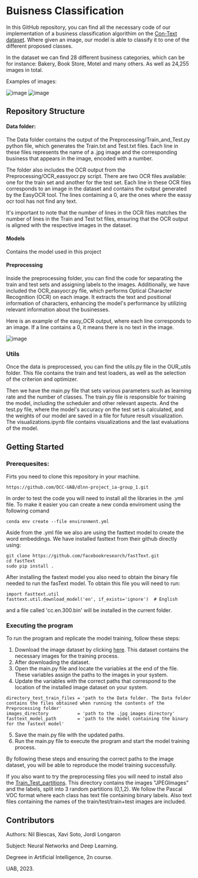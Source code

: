 # Buisness Classification

In this GitHub repository, you can find all the necessary code of our implementation of a business classification algorithim on the [Con-Text dataset](https://staff.fnwi.uva.nl/s.karaoglu/datasetWeb/Dataset.html). Where given an image, our model is able to classify it to one of the different proposed classes.

In the dataset we can find 28 different business categories, which can be for instance: Bakery, Book Store, Motel and many others. As well as 24,255 images in total. 

Examples of images:

![image](https://github.com/DCC-UAB/dlnn-project_ia-group_1/assets/98542048/02d10d5f-dd18-4266-9641-ef07be7d3154)
![image](https://github.com/DCC-UAB/dlnn-project_ia-group_1/assets/98542048/73d9639e-8c40-4703-9d49-7756e8c2d5be)


## Repository Structure

#### Data folder:

The Data folder contains the output of the Preprocessing/Train_and_Test.py python file, which generates the Train.txt and Test.txt files. Each line in these files represents the name of a .jpg image and the corresponding business that appears in the image, encoded with a number.

The folder also includes the OCR output from the Preprocessing/OCR_eassyocr.py script. There are two OCR files available: one for the train set and another for the test set. Each line in these OCR files corresponds to an image in the dataset and contains the output generated by the EasyOCR tool. The lines containing a 0, are the ones where the eassy ocr tool has not find any text.

It's important to note that the number of lines in the OCR files matches the number of lines in the Train and Test txt files, ensuring that the OCR output is aligned with the respective images in the dataset.

#### Models

Contains the model used in this project

#### Preprocessing

Inside the preprocessing folder, you can find the code for separating the train and test sets and assigning labels to the images. Additionally, we have included the OCR_easyocr.py file, which performs Optical Character Recognition (OCR) on each image. It extracts the text and positional information of characters, enhancing the model's performance by utilizing relevant information about the businesses.

Here is an example of the easy_OCR output, where each line corresponds to an image. If a line contains a 0, it means there is no text in the image.

![image](https://github.com/DCC-UAB/dlnn-project_ia-group_1/assets/98542048/eba3b8b1-f7a8-4966-8321-216cafe262c0)

### Utils
Once the data is preprocessed, you can find the utils.py file in the OUR_utils folder. This file contains the train and test loaders, as well as the selection of the criterion and optimizer. 

Then we have the main.py file that sets various parameters such as learning rate and the number of classes. The train.py file is responsible for training the model, including the scheduler and other relevant aspects. And the test.py file, where the model's accuracy on the test set is calculated, and the weights of our model are saved in a file for future result visualization. The visualizations.ipynb file contains visualizations and the last evaluations of the model.
## Getting Started

### Prerequesites:
Firts you need to clone this repository in your machine.
```
https://github.com/DCC-UAB/dlnn-project_ia-group_1.git
```
In order to test the code you will need to install all the libraries in the .yml file. To make it easier you can create a new conda enviroment using the following comand
```
conda env create --file environment.yml
```
Aside from the .yml file we also are using the fasttext model to create the word embeddings. We have installed fasttext from their github directly using:
```
git clone https://github.com/facebookresearch/fastText.git
cd fastText
sudo pip install .
```
After installing the fastext model you also need to obtain the binary file needed to run the fasText model. To obtain this file you will need to run:
```
import fasttext.util
fasttext.util.download_model('en', if_exists='ignore')  # English
```
and a file called 'cc.en.300.bin' will be installed in the current folder.

### Executing the program
To run the program and replicate the model training, follow these steps:

1. Download the image dataset by clicking [here](http://isis-data.science.uva.nl/jvgemert/images.tar.gz). This dataset contains the necessary images for the training process.
2. After downloading the dataset.
3. Open the main.py file and locate the variables at the end of the file. These variables assign the paths to the images in your system.
4. Update the variables with the correct paths that correspond to the location of the installed image dataset on your system.
```
directory_test_train_files = 'path to the Data folder. The Data folder contains the files obtained when running the contents of the Preprocessing folder'
images_directory           = 'path to the .jpg images directory'             
fasttext_model_path        = 'path to the model containing the binary for the fastext model'
```
5. Save the main.py file with the updated paths.
6. Run the main.py file to execute the program and start the model training process.

By following these steps and ensuring the correct paths to the image dataset, you will be able to reproduce the model training successfully.

If you also want to try the preprocessing files you will need to install also the [Train_Test_partitions](http://isis-data.science.uva.nl/jvgemert/features.tar.gz). This directory contains the images "JPEGImages" and the labels, split into 3 random partitions (0,1,2). We follow the Pascal VOC format where each class has text file containing binary labels. Also text files containing the names of the train/test/train+test images are included.

## Contributors

Authors: Nil Biescas, Xavi Soto, Jordi Longaron

Subject: Neural Networks and Deep Learning.

Degreee in Artificial Intelligence, 2n course.

UAB, 2023.

